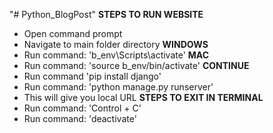 "# Python_BlogPost" 
**STEPS TO RUN WEBSITE**
- Open command prompt
- Navigate to main folder directory
  **WINDOWS**
- Run command: 'b_env\Scripts\activate'
  **MAC**
- Run command: 'source b_env/bin/activate'
  **CONTINUE**
- Run command 'pip install django'
- Run command: 'python manage.py runserver'
- This will give you local URL
**STEPS TO EXIT IN TERMINAL**
- Run command: 'Control + C'
- Run command: 'deactivate'
